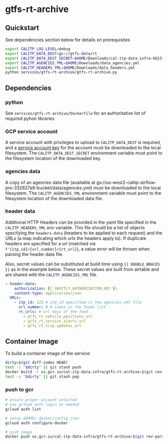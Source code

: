 # gtfs-rt-archive

## Quickstart

See dependencies section below for details on prerequisites

```bash
export CALITP_LOG_LEVEL=debug
export CALITP_DATA_DEST=gs://gtfs-data/rt
export CALITP_DATA_DEST_SECRET=$HOME/Downloads/cal-itp-data-infra-661571285e30.json
export CALITP_AGENCIES_YML=$HOME/Downloads/data_agencies.yml
export CALITP_HEADERS_YML=$HOME/Downloads/data_headers.yml
python services/gtfs-rt-archive/gtfs-rt-archive.py
```

## Dependencies

### python

See `services/gtfs-rt-archive/Dockerfile` for an authoritative list of required pyhon libraries

### GCP service account

A service account with privileges to upload to `CALITP_DATA_DEST` is required, and a
[service account key](https://cloud.google.com/iam/docs/creating-managing-service-account-keys#iam-service-account-keys-create-console)
for the account must be downloaded to the local filesystem. The `CALITP_DATA_DEST_SECRET` environment variable must point to the
filesystem location of the downloaded key.

### agencies data

A copy of an agencies data file (available at gs://us-west2-calitp-airflow-pro-332827a9-bucket/data/agencies.yml) must be downloaded to the local
filesystem. The `CALITP_AGENCIES_YML` environment variable must point to the filesystem location of the downloaded data file.

### header data

Additional HTTP Headers can be provided in the yaml file specified in the `CALITP_HEADERS_YML` env variable. This file should be a list of
objects specifying the `headers-data` (headers to be applied to each request) and the URLs (a map indicating which urls the headers apply to).
If duplicate headers are specified for a url (matched via `f'{itp_id}/{url_number}/{rt_url}`), a value error will be thrown when parsing the
header data file.

Also, secret values can be substituted at build time using `{{ DOUBLE_BRACES }}` as in the example below. These secret values are built from
airtable and are shared with the `CALITP_AGENCIES_YML` file.

```yaml
- header-data:
    authorization: {{ SWIFTLY_AUTHORIZATION_KEY }}
    content-type: application/json
  URLs:
    - itp_id: 123 # itp_id specified in the agencies.yml file
      url_number: 0 # index in the feeds list
      rt_urls: # url keys of the feed
        - gtfs_rt_vehicle_positions_url
        - gtfs_rt_service_alerts_url
        - gtfs_rt_trip_updates_url
```

## Container Image

To build a container image of the service:

```bash
dirty=$(git diff-index HEAD)
test -z "$dirty" || git stash push
docker build -t us.gcr.io/cal-itp-data-infra/gtfs-rt-archive:$(git rev-parse HEAD) services/gtfs-rt-archive
test -z "$dirty" || git stash pop
```

### push to gcr

```bash
# ensure proper account selected
# use gcloud auth login as needed
gcloud auth list

# setup $HOME/.docker/config.json
gcloud auth configure-docker

# push image
docker push us.gcr.io/cal-itp-data-infra/gtfs-rt-archive:$(git rev-parse HEAD)
```
